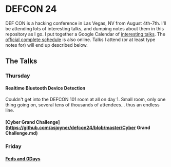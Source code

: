 # DEFCON 24

DEF CON is a hacking conference in Las Vegas, NV from August 4th-7th.  I'll be attending lots of interesting talks, and dumping notes about them in this repository as I go.  I put together a Google Calendar of [interesting talks](https://calendar.google.com/calendar/embed?src=joyner.ws_f8gv1f22fi6plfbkgsms4i8470%40group.calendar.google.com&ctz=America/Los_Angeles).  The [official complete schedule](https://www.defcon.org/html/defcon-24/dc-24-schedule.html) is also online.  Talks I attend (or at least type notes for) will end up described below.

## The Talks
### Thursday
#### Realtime Bluetooth Device Detection
Couldn't get into the DEFCON 101 room at all on day 1.  Small room, only one thing going on, several tens of thousands of attendees... thus an endless line.
#### [Cyber Grand Challenge](https://github.com/asjoyner/defcon24/blob/master/Cyber Grand Challenge.md)

### Friday
#### [Feds and 0Days](https://github.com/asjoyner/defcon24/blob/master/FedsAnd0Days.md)
